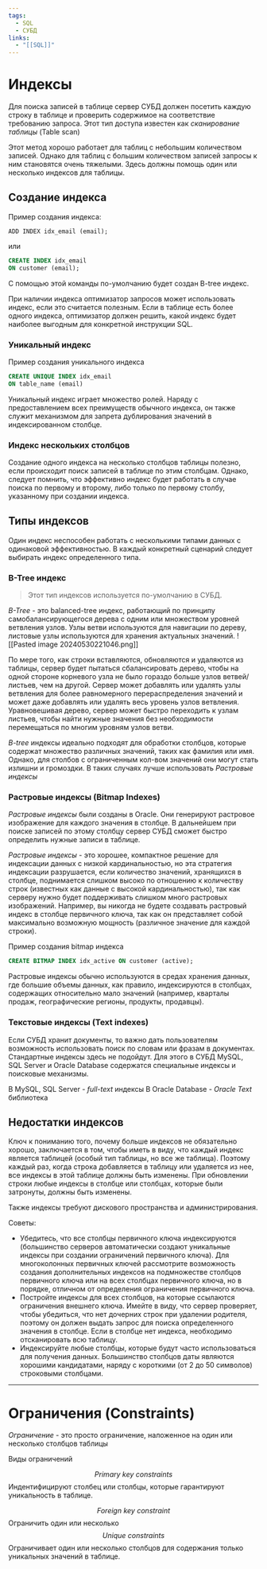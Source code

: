 ```yaml
---
tags:
  - SQL
  - СУБД
links:
  - "[[SQL]]"
---
```

# Индексы

Для поиска записей в таблице сервер СУБД должен посетить каждую строку в таблице и проверить содержимое на соответствие требованию запроса. Этот тип доступа известен как *сканирование таблицы* (Table scan)

Этот метод хорошо работает для таблиц с небольшим количеством записей. Однако для таблиц с большим количеством записей запросы к ним становятся очень тяжелыми. Здесь должны помощь один или несколько индексов для таблицы.

## Создание индекса

Пример создания индекса:
```mysql
ADD INDEX idx_email (email);
```
или
```sql
CREATE INDEX idx_email
ON customer (email);
```
C помощью этой команды по-умолчанию будет создан B-tree индекс.

При наличии индекса оптимизатор запросов может использовать индекс, если это считается полезным. Если в таблице есть более одного индекса, оптимизатор должен решить, какой индекс будет наиболее выгодным для конкретной инструкции SQL.

### Уникальный индекс

Пример создания уникального индекса
```sql
CREATE UNIQUE INDEX idx_email
ON table_name (email)
```

Уникальный индекс играет множество ролей.
Наряду с предоставлением всех преимуществ обычного индекса, он также служит механизмом для запрета дублирования значений в индексированном столбце.

### Индекс нескольких столбцов

Создание одного индекса на несколько столбцов таблицы полезно, если происходит поиск записей в таблице по этим столбцам. Однако, следует помнить, что эффективно индекс будет работать в случае поиска по первому и второму, либо только по первому столбу, указанному при создании индекса.




## Типы индексов

Один индекс неспособен работать с несколькими типами данных с одинаковой эффективностью. В каждый конкретный сценарий следует выбирать индекс определенного типа.
### B-Tree индекс

> Этот тип индексов используется по-умолчанию в СУБД.

*B-Tree* - это balanced-tree индекс, работающий по принципу самобалансирующегося дерева с одним или множеством уровней ветвления узлов. Узлы ветви используются для навигации по дереву, листовые узлы используются для хранения актуальных значений.
![[Pasted image 20240530221046.png]]

По мере того, как строки вставляются, обновляются и удаляются из таблицы, сервер будет пытаться сбалансировать дерево, чтобы на одной стороне корневого узла не было гораздо больше узлов ветвей/листьев, чем на другой. Сервер может добавлять или удалять узлы ветвления для более равномерного перераспределения значений и может даже добавлять или удалять весь уровень узлов ветвления. Уравновешивая дерево, сервер может быстро переходить к узлам листьев, чтобы найти нужные значения без необходимости перемещаться по многим уровням узлов ветви.

*B-tree* индексы идеально подходят для обработки столбцов, которые содержат множество различных значений, таких как фамилия или имя. Однако, для столбов с ограниченным кол-вом значений они могут стать излишни и громоздки.
В таких случаях лучше использовать *Растровые индексы*
### Растровые индексы (Bitmap Indexes)

*Растровые индексы* были созданы в Oracle. Они генерируют растровое изображение для каждого значения в столбце. В дальнейшем при поиске записей по этому столбцу сервер СУБД сможет быстро определить нужные записи в таблице.

*Растровые индексы* - это хорошее, компактное решение для индексации данных с низкой кардинальностью, но эта стратегия индексации разрушается, если количество значений, хранящихся в столбце, поднимается слишком высоко по отношению к количеству строк (известных как данные с высокой кардинальностью), так как серверу нужно будет поддерживать слишком много растровых изображений. Например, вы никогда не будете создавать растровый индекс в столбце первичного ключа, так как он представляет собой максимально возможную мощность (различное значение для каждой строки).

Пример создания bitmap индекса
```sql
CREATE BITMAP INDEX idx_active ON customer (active);
```

Растровые индексы обычно используются в средах хранения данных, где большие объемы данных, как правило, индексируются в столбцах, содержащих относительно мало значений (например, кварталы продаж, географические регионы, продукты, продавцы).

### Текстовые индексы (Text indexes)

Если СУБД хранит документы, то важно дать пользователям возможность использовать поиск по словам или фразам в документах. Стандартные индексы здесь не подойдут.
Для этого в СУБД MySQL, SQL Server и Oracle Database содержатся специальные индексы и поисковые механизмы.

В MySQL, SQL Server - *full-text* индексы
В Oracle Database - *Oracle Text* библиотека

## Недостатки индексов

Ключ к пониманию того, почему больше индексов не обязательно хорошо, заключается в том, чтобы иметь в виду, что каждый индекс является таблицей (особый тип таблицы, но все же таблица). Поэтому каждый раз, когда строка добавляется в таблицу или удаляется из нее, все индексы в этой таблице должны быть изменены. При обновлении строки любые индексы в столбце или столбцах, которые были затронуты, должны быть изменены.

Также индексы требуют дискового пространства и администрирования.

Советы:
- Убедитесь, что все столбцы первичного ключа индексируются (большинство серверов автоматически создают уникальные индексы при создании ограничений первичного ключа). Для многоколонных первичных ключей рассмотрите возможность создания дополнительных индексов на подмножестве столбцов первичного ключа или на всех столбцах первичного ключа, но в порядке, отличном от определения ограничения первичного ключа.
- Постройте индексы для всех столбцов, на которые ссылаются ограничения внешнего ключа. Имейте в виду, что сервер проверяет, чтобы убедиться, что нет дочерних строк при удалении родителя, поэтому он должен выдать запрос для поиска определенного значения в столбце. Если в столбце нет индекса, необходимо отсканировать всю таблицу.
- Индексируйте любые столбцы, которые будут часто использоваться для получения данных. Большинство столбцов даты являются хорошими кандидатами, наряду с короткими (от 2 до 50 символов) строковыми столбцами.
***
# Ограничения (Constraints)

*Ограничение* - это просто ограничение, наложенное на один или несколько столбцов таблицы

Виды ограничений

$$
Primary\ key\ constraints
$$
Индентифицируют столбец или столбцы, которые гарантируют уникальность в таблице.

$$
Foreign\ key\ constraint
$$
 Ограничить один или несколько 
$$Unique\ constraints$$
Ограничивает один или несколько столбцов для содержания только уникальных значений в таблице.
